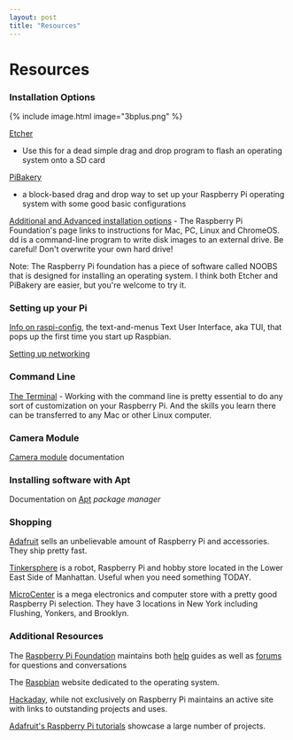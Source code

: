 ```yaml
---
layout: post
title: "Resources"
---
```


# Resources

### Installation Options

{% include image.html image="3bplus.png" %}

[Etcher](https://www.balena.io/etcher/)
- Use this for a dead simple drag and drop program to flash an operating system onto a SD card

[PiBakery](https://www.pibakery.org/)
- a block-based drag and drop way to set up your Raspberry Pi operating system with some good basic configurations

[Additional and Advanced installation options](https://www.raspberrypi.org/documentation/installation/installing-images/) - The Raspberry Pi Foundation's page links to instructions for Mac, PC, Linux and ChromeOS. dd is a command-line program to write disk images to an external drive. Be careful! Don't overwrite your own hard drive!

Note: The Raspberry Pi foundation has a piece of software called NOOBS that is designed for installing an operating system. I think both Etcher and PiBakery are easier, but you're welcome to try it.

### Setting up your Pi

[Info on raspi-config](https://www.raspberrypi.org/documentation/configuration/raspi-config.md), the text-and-menus Text User Interface, aka TUI, that pops up the first time you start up Raspbian. 

[Setting up networking](https://www.raspberrypi.org/documentation/configuration/wireless/README.md)

### Command Line

[The Terminal](https://www.raspberrypi.org/documentation/usage/terminal/README.md) - Working with the command line is pretty essential to do any sort of customization on your Raspberry Pi. And the skills you learn there can be transferred to any Mac or other Linux computer.

### Camera Module

[Camera module](https://www.raspberrypi.org/documentation/usage/camera/README.md) documentation

### Installing software with Apt

Documentation on [Apt](https://www.raspberrypi.org/documentation/linux/software/apt.md) *package manager*

### Shopping

[Adafruit](https://www.adafruit.com/) sells an unbelievable amount of Raspberry Pi and accessories. They ship pretty fast.

[Tinkersphere](https://tinkersphere.com/) is a robot, Raspberry Pi and hobby store located in the Lower East Side of Manhattan. Useful when you need something TODAY.

[MicroCenter](https://www.microcenter.com/) is a mega electronics and computer store with a pretty good Raspberry Pi selection. They have 3 locations in New York including Flushing, Yonkers, and Brooklyn.

### Additional Resources

The [Raspberry Pi Foundation](https://www.raspberrypi.org/)  maintains both [help](https://www.raspberrypi.org/help/) guides as well as [forums](https://www.raspberrypi.org/forums/) for questions and conversations

The [Raspbian](https://raspbian.org/) website dedicated to the operating system.

[Hackaday](https://hackaday.com/), while not exclusively on Raspberry Pi maintains an active site with links to outstanding projects and uses.

[Adafruit's Raspberry Pi tutorials](https://learn.adafruit.com/search?q=Raspberry%20Pi) showcase a large number of projects.

